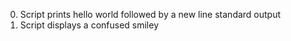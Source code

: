0. Script prints hello world followed by a new line standard output
1. Script displays a confused smiley
